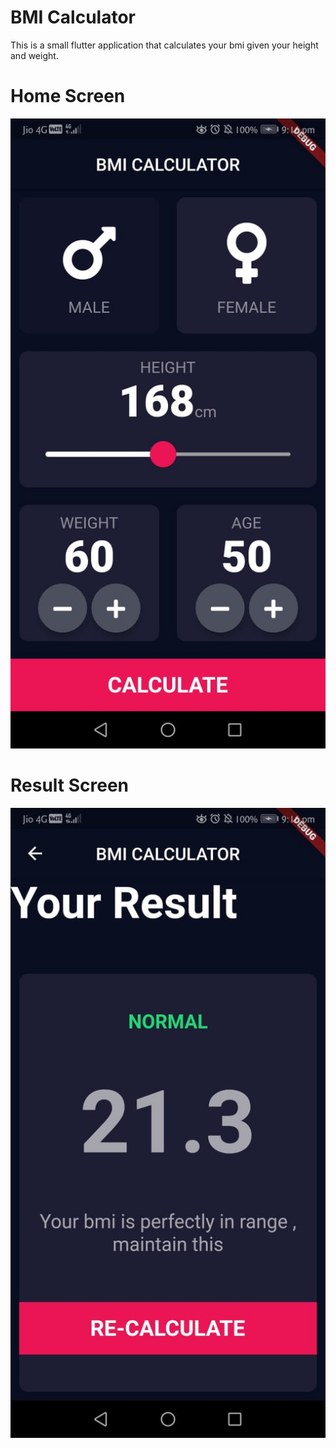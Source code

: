 # BMI Calculator
This is a small flutter application that calculates your bmi given your height and weight.

# Home Screen
![Screenshot](images/screen1.jpeg?raw=true "HOME SCREEN")


# Result Screen
![Screenshot](images/screen2.jpeg?raw=true "RESULT SCREEN")
